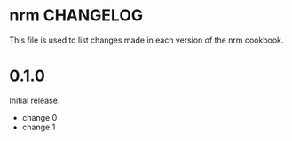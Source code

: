 # nrm CHANGELOG

This file is used to list changes made in each version of the nrm cookbook.

# 0.1.0

Initial release.

- change 0
- change 1

